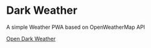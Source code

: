 # Dark Weather

A simple Weather PWA based on OpenWeatherMap API

[Open Dark Weather](https://simply-js.github.io/dark-weather/)